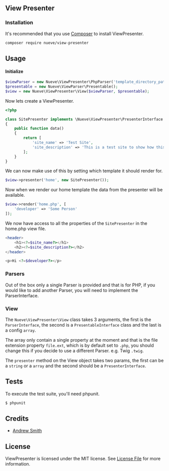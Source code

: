 ## View Presenter

### Installation

It's recommended that you use [Composer](https://getcomposer.org/) to install ViewPresenter.

```bash
composer require nueve/view-presenter
```

## Usage

#### Initialize

```php
$viewParser = new Nueve\ViewPresenter\PhpParser('template_directory_path');
$presentable = new Nueve\ViewParser\Presentable();
$view = new Nueve\ViewPresenter\View($viewParser, $presentable);
```

Now lets create a ViewPresenter.

```php
<?php

class SitePresenter implements \Nueve\ViewPresenter\PresenterInterface
{
    public function data()
    {
        return [
            'site_name' => 'Test Site',
            'site_description' => 'This is a test site to show how this works.'
        ];
    }
}
```

We can now make use of this by setting which template it should render for.

```php
$view->presenter('home', new SitePresenter());
```

Now when we render our home template the data from the presenter will be available.

```php
$view->render('home.php', [
    'developer' => 'Some Person'
]);
```

We now have access to all the properties of the `SitePresenter` in the home.php view file.

```php
<header>
    <h1><?=$site_name?></h1>
    <h2><?=$site_description?></h2>
</header>

<p>Hi <?=$developer?></p>
```

### Parsers

Out of the box only a single Parser is provided and that is for PHP, if you would like to add another Parser, you will need to implement the ParserInterface.

### View

The `Nueve\ViewPresenter\View` class takes 3 arguments, the first is the `ParserInterface`, the second is a `PresentableInterface` class and the last is a config `array`.

The array only contain a single property at the moment and that is the file extension property `file.ext`, which is by default set to `.php`, you should change this if you decide to use a different Parser. e.g. Twig `.twig`.

The `presenter` method on the View object takes two params, the first can be a `string` or a `array` and the second should be a `PresenterInterface`.

## Tests

To execute the test suite, you'll need phpunit.

```bash
$ phpunit
```

## Credits

- [Andrew Smith](https://github.com/silentworks)

## License

ViewPresenter is licensed under the MIT license. See [License File](LICENSE.md) for more information.
